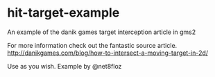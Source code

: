# hit-target-example
An example of the danik games target interception article in gms2 

For more information check out the fantastic source article.
http://danikgames.com/blog/how-to-intersect-a-moving-target-in-2d/

Use as you wish. Example by @net8floz
